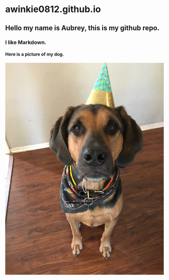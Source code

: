# awinkie0812.github.io

## Hello my name is Aubrey, this is my github repo.

### I like Markdown.


#### Here is a picture of my dog.

![](images/IMG_0079.jpg?raw=true)